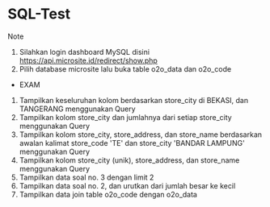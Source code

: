 # SQL-Test

Note
1. Silahkan login dashboard MySQL disini https://api.microsite.id/redirect/show.php
2. Pilih database microsite lalu buka table o2o_data dan o2o_code

- EXAM
1. Tampilkan keseluruhan kolom berdasarkan store_city di BEKASI, dan TANGERANG menggunakan Query
2. Tampilkan kolom store_city dan jumlahnya dari setiap store_city menggunakan Query
3. Tampilkan kolom store_city, store_address, dan store_name berdasarkan awalan kalimat store_code 'TE' dan store_city 'BANDAR LAMPUNG' menggunakan Query
4. Tampilkan kolom store_city (unik), store_address, dan store_name menggunakan Query
5. Tampilkan data soal no. 3 dengan limit 2
6. Tampilkan data soal no. 2, dan urutkan dari jumlah besar ke kecil
7. Tampilkan data join table o2o_code dengan o2o_data
